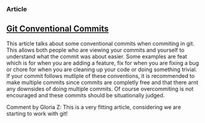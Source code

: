 ### Article

## [Git Conventional Commits](https://www.conventionalcommits.org/en/v1.0.0/)

This article talks about some conventional commits when commiting in git.
This allows both people who are viewing your commits and yourself to understand what the commit was about easier.
Some examples are feat which is for when you are adding a feature, fix for when you are fixing a bug or chore for when you are cleaning up your code or doing something trivial.
If your commit follows mutliple of these conventions, it is recommended to make multiple commits since commits are completly free and that there arnt any downsides of doing multiple commits. Of course overcommiting is not encouraged and these commits should be situationally judged.

Comment by Gloria Z: This is a very fitting article, considering we are starting to work with git! 